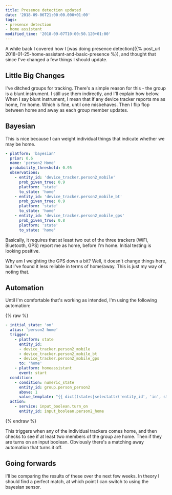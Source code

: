 ```yaml
---
title: Presence detection updated
date: '2018-09-06T21:00:00.000+01:00'
tags:
- presence detection
- home assistant
modified_time: '2018-09-07T10:00:50.120+01:00'
---
```


A while back I covered how I [was doing presence detection]({% post_url 2018-01-25-home-assistant-and-basic-presence %}), and thought that since I've changed a few things I should update.  

## Little Big Changes

I've ditched groups for tracking. There's a simple reason for this - the group is a blunt instrument. I still use them indirectly, and I'll explain how below. When I say blunt instrument, I mean that if any device tracker reports me as home, I'm home. Which is fine, until one misbehaves. Then I flip flop between home and away as each group member updates.

## Bayesian

This is nice because I can weight individual things that indicate whether we may be home.

```yaml
- platform: 'bayesian'  
  prior: 0.6  
  name: 'person2 Home'  
  probability_threshold: 0.95  
  observations:  
    - entity_id: 'device_tracker.person2_mobile'  
      prob_given_true: 0.9  
      platform: 'state'  
      to_state: 'home'  
    - entity_id: 'device_tracker.person2_mobile_bt'  
      prob_given_true: 0.9  
      platform: 'state'  
      to_state: 'home'  
    - entity_id: 'device_tracker.person2_mobile_gps'  
      prob_given_true: 0.8  
      platform: 'state'  
      to_state: 'home'
```

Basically, it requires that at least two out of the three trackers (WiFi, Bluetooth, GPS) report me as home, before I'm home. Initial testing is looking positive.  
  
Why am I weighting the GPS down a bit? Well, it doesn't change things here, but I've found it less reliable in terms of home/away. This is just my way of noting that.  

## Automation

Until I'm comfortable that's working as intended, I'm using the following automation:

{% raw %}
```yaml
- initial_state: 'on'  
  alias: 'person2 home'  
  trigger:  
    - platform: state  
      entity_id:   
      - device_tracker.person2_mobile  
      - device_tracker.person2_mobile_bt  
      - device_tracker.person2_mobile_gps  
      to: 'home'  
    - platform: homeassistant  
      event: start  
  condition:  
    - condition: numeric_state  
      entity_id: group.person_person2  
      above: 1  
      value_template: "{{ dict((states|selectattr('entity_id', 'in', state_attr('group.person_person2', 'entity_id'))|list)|groupby('state'))['home']|count }}"  
  action:  
    - service: input_boolean.turn_on  
      entity_id: input_boolean.person2_home
```
{% endraw %}

This triggers when any of the individual trackers comes home, and then checks to see if at least two members of the group are home. Then if they are turns on an input boolean. Obviously there's a matching away automation that turns it off.  

## Going forwards

I'll be comparing the results of these over the next few weeks. In theory I should find a perfect match, at which point I can switch to using the bayesian sensor.
